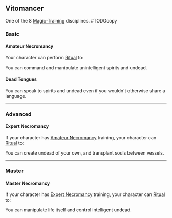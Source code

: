 ## Vitomancer
One of the 8 [Magic-Training](Magic-Training) disciplines.
#TODOcopy 

### Basic
#### Amateur Necromancy
Your character can perform [Ritual](Ritual) to:

You can command and manipulate unintelligent spirits and undead.

#### Dead Tongues
You can speak to spirits and undead even if you wouldn't otherwise share a language.

---
### Advanced

#### Expert Necromancy
If your character has [Amateur Necromancy](#Amateur%20Necromancy) training, your character can [Ritual](Ritual) to:

You can create undead of your own, and transplant souls between vessels.

---
### Master

#### Master Necromancy
If your character has [Expert Necromancy](#Expert%20Necromancy) training, your character can [Ritual](Ritual) to:

You can manipulate life itself and control intelligent undead.